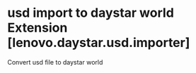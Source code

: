 # usd import to daystar world Extension [lenovo.daystar.usd.importer]

  Convert usd file to daystar world
